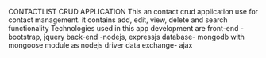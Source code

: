 CONTACTLIST CRUD APPLICATION
This an contact crud application use for contact management. it contains add, edit, view, delete and search functionality
Technologies used in this app development are front-end - bootstrap, jquery
					      back-end -nodejs, expressjs
 					      database- mongodb with mongoose module as nodejs driver
					      data exchange- ajax 
